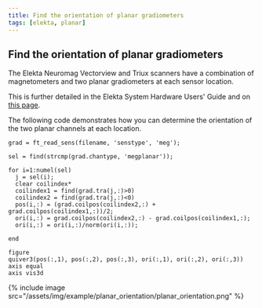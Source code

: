 ```yaml
---
title: Find the orientation of planar gradiometers
tags: [elekta, planar]
---
```


## Find the orientation of planar gradiometers

The Elekta Neuromag Vectorview and Triux scanners have a combination of magnetometers and two planar gradiometers at each sensor location.

This is further detailed in the Elekta System Hardware Users' Guide and on [this page](http://imaging.mrc-cbu.cam.ac.uk/meg/VectorviewDescription#Magsgrads). 

The following code demonstrates how you can determine the orientation of the two planar channels at each location.

    

	
	grad = ft_read_sens(filename, 'senstype', 'meg');
	
	sel = find(strcmp(grad.chantype, 'megplanar'));
	
	for i=1:numel(sel)
	  j = sel(i);
	  clear coilindex*
	  coilindex1 = find(grad.tra(j,:)>0)
	  coilindex2 = find(grad.tra(j,:)<0)
	  pos(i,:) = (grad.coilpos(coilindex2,:) + grad.coilpos(coilindex1,:))/2;
	  ori(i,:) = grad.coilpos(coilindex2,:) - grad.coilpos(coilindex1,:);
	  ori(i,:) = ori(i,:)/norm(ori(i,:));
	  
	end
	  
	figure
	quiver3(pos(:,1), pos(:,2), pos(:,3), ori(:,1), ori(:,2), ori(:,3))
	axis equal
	axis vis3d

{% include image src="/assets/img/example/planar_orientation/planar_orientation.png" %}
